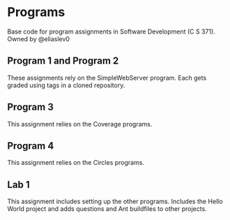 # Programs
Base code for program assignments in Software Development (C S 371). Owned by @eliaslev0

## Program 1 and Program 2
These assignments rely on the SimpleWebServer program. Each gets graded using tags in a cloned repository. 

## Program 3
This assignment relies on the Coverage programs. 

## Program 4
This assignment relies on the Circles programs. 

## Lab 1
This assignment includes setting up the other programs.
Includes the Hello World project and adds questions and Ant buildfiles to other projects.
